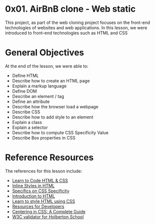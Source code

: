 # 0x01. AirBnB clone - Web static
This project, as part of the web cloning project focuses on the front-end technologies of websites and web applications. In this lesson, we were introduced to front-end technologies such as HTML and CSS

# General Objectives
At the end of the lesson, we were able to:
- Define HTML
- Describe how to create an HTML page
- Explain a markup language
- Define DOM
- Describe an element / tag
- Define an attribute
- Describe how the browser load a webpage
- Describe CSS
- Describe how to add style to an element
- Explain a class
- Explain a selector
- Describe how to compute CSS Specificity Value
- Describe Box properties in CSS

# Reference Resources
The references for this lesson include:
- [Learn to Code HTML & CSS](https://learn.shayhowe.com/html-css/)
- [Inline Styles in HTML](https://www.codecademy.com/article/html-inline-styles)
- [Specifics on CSS Specificity](https://css-tricks.com/specifics-on-css-specificity/)
- [Introduction to HTML](https://developer.mozilla.org/en-US/docs/Learn/HTML/Introduction_to_HTML)
- [Learn to style HTML using CSS](https://developer.mozilla.org/en-US/docs/Learn/CSS)
- [Resources for Developers](https://developer.mozilla.org/en-US/)
- [Centering in CSS: A Complete Guide](https://css-tricks.com/centering-css-complete-guide/)
- [W3C validator for Holberton School](https://github.com/alx-tools/W3C-Validator)